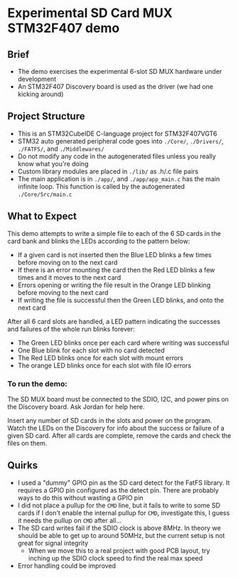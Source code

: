 # Experimental SD Card MUX STM32F407 demo

## Brief
- The demo exercises the experimental 6-slot SD MUX hardware under development
- An STM32F407 Discovery board is used as the driver (we had one kicking around)

## Project Structure
- This is an STM32CubeIDE C-language project for STM32F407VGT6
- STM32 auto generated peripheral code goes into `./Core/`, `./Drivers/`, `./FATFS/`, and `./Middlewares/`
- Do not modify any code in the autogenerated files unless you really know what you're doing
- Custom library modules are placed in `./lib/` as .h/.c file pairs
- The main application is in `./app/`, and `./app/app_main.c` has the main infinite loop. This function is called by the autogenerated `./Core/Src/main.c`

## What to Expect
This demo attempts to write a simple file to each of the 6 SD cards in the card bank and blinks the LEDs according to the pattern below:

- If a given card is not inserted then the Blue LED blinks a few times before moving on to the next card
- If there is an error mounting the card then the Red LED blinks a few times and it moves to the next card
- Errors opening or writing the file result in the Orange LED blinking before moving to the next card
- If writing the file is successful  then the Green LED blinks, and onto the next card

After all 6 card slots are handled, a LED pattern indicating the successes and failures of the whole run blinks forever:

- The Green LED blinks once per each card where writing was successful
- One Blue blink for each slot with no card detected
- The Red LED blinks once for each slot with mount errors
- The orange LED blinks once for each slot with file IO errors

### To run the demo:
The SD MUX board must be connected to the SDIO, I2C, and power pins on the Discovery board. Ask Jordan for help here.

Insert any number of SD cards in the slots and power on the program. Watch the LEDs on the Discovery for info about the success or failure of a given SD card. After all cards are complete, remove the cards and check the files on them.

## Quirks
- I used a "dummy" GPIO pin as the SD card detect for the FatFS library. It requires a GPIO pin configured as the detect pin. There are probably ways to do this without wasting a GPIO pin
- I did not place a pullup for the `CMD` line, but it fails to write to some SD cards if I don't enable the internal pullup for `CMD`, investigate this, I guess it needs the pullup on `CMD` after all...
- The SD card writes fail if the SDIO clock is above 8MHz. In theory we should be able to get up to around 50MHz, but the current setup is not great for signal integrity
    - When we move this to a real project with good PCB layout, try inching up the SDIO clock speed to find the real max speed
- Error handling could be improved
